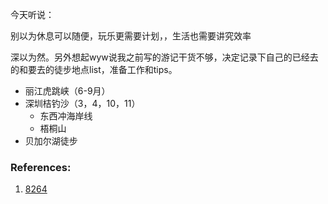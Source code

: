 今天听说：

别以为休息可以随便，玩乐更需要计划，，生活也需要讲究效率

深以为然。另外想起wyw说我之前写的游记干货不够，决定记录下自己的已经去的和要去的徒步地点list，准备工作和tips。




* 丽江虎跳峡（6-9月）
* 深圳桔钓沙（3，4，10，11）
    - 东西冲海岸线
    - 梧桐山
* 贝加尔湖徒步

### References:
1. [8264](http://www.8264.com/xianlu-160-167-440000-0-1-1)
